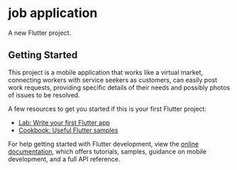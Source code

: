 # job application

A new Flutter project.

## Getting Started
This project is a mobile application that works like a
virtual market, connecting workers with service seekers
as customers, can easily post work requests, providing specific details
of their needs and possibly photos of issues to be resolved.



A few resources to get you started if this is your first Flutter project:

- [Lab: Write your first Flutter app](https://docs.flutter.dev/get-started/codelab)
- [Cookbook: Useful Flutter samples](https://docs.flutter.dev/cookbook)

For help getting started with Flutter development, view the
[online documentation](https://docs.flutter.dev/), which offers tutorials,
samples, guidance on mobile development, and a full API reference.
